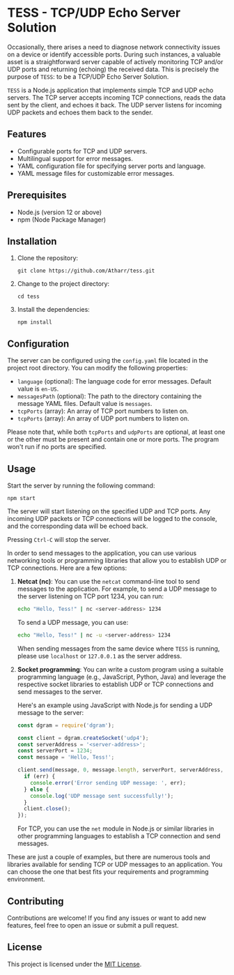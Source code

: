 # TESS - TCP/UDP Echo Server Solution

Occasionally, there arises a need to diagnose network connectivity issues on a device or identify accessible ports. During such instances, a valuable asset is a straightforward server capable of actively monitoring TCP and/or UDP ports and returning (echoing) the received data. This is precisely the purpose of `TESS`: to be a TCP/UDP Echo Server Solution.

`TESS` is a Node.js application that implements simple TCP and UDP echo servers. The TCP server accepts incoming TCP connections, reads the data sent by the client, and echoes it back. The UDP server listens for incoming UDP packets and echoes them back to the sender.

## Features

- Configurable ports for TCP and UDP servers.
- Multilingual support for error messages.
- YAML configuration file for specifying server ports and language.
- YAML message files for customizable error messages.

## Prerequisites

- Node.js (version 12 or above)
- npm (Node Package Manager)

## Installation

1. Clone the repository:

    ```shell
    git clone https://github.com/Atharr/tess.git
    ```
2. Change to the project directory:

    ```shell
    cd tess
    ```

3. Install the dependencies:
    ```shell
    npm install
    ```
## Configuration

The server can be configured using the `config.yaml` file located in the project root directory. You can modify the following properties:

* `language` (optional): The language code for error messages. Default value is `en-US`.
* `messagesPath` (optional): The path to the directory containing the message YAML files. Default value  is `messages`.
* `tcpPorts` (array): An array of TCP port numbers to listen on.
* `tcpPorts`  (array): An array of UDP port numbers to listen on.

Please note that, while both `tcpPorts` and `udpPorts` are optional, at least one or the other must be present and contain one or more ports. The program won't run if no ports are specified.

## Usage

Start the server by running the following command:
```shell
npm start
```
The server will start listening on the specified UDP and TCP ports. Any incoming UDP packets or TCP connections will be logged to the console, and the corresponding data will be echoed back.

Pressing `Ctrl-C` will stop the server.

In order to send messages to the application, you can use various networking tools or programming libraries that allow you to establish UDP or TCP connections. Here are a few options:

1. **Netcat (nc)**: You can use the `netcat` command-line tool to send messages to the application. For example, to send a UDP message to the server listening on TCP port 1234, you can run:
    ```bash
    echo "Hello, Tess!" | nc <server-address> 1234
    ```
    To send a UDP message, you can use:
    ```bash
    echo "Hello, Tess!" | nc -u <server-address> 1234
    ```
    When sending messages from the same device where `TESS` is running, please use `localhost` or `127.0.0.1` as the server address.

2. **Socket programming**: You can write a custom program using a suitable programming language (e.g., JavaScript, Python, Java) and leverage the respective socket libraries to establish UDP or TCP connections and send messages to the server.

    Here's an example using JavaScript with Node.js for sending a UDP message to the server:
    ```js
    const dgram = require('dgram');

    const client = dgram.createSocket('udp4');
    const serverAddress = '<server-address>';
    const serverPort = 1234;
    const message = 'Hello, Tess!';

    client.send(message, 0, message.length, serverPort, serverAddress, (err) => {
      if (err) {
        console.error('Error sending UDP message: ', err);
      } else {
        console.log('UDP message sent successfully!');
      }
      client.close();
    });
    ```
    For TCP, you can use the `net` module in Node.js or similar libraries in other programming languages to establish a TCP connection and send messages.

These are just a couple of examples, but there are numerous tools and libraries available for sending TCP or UDP messages to an application. You can choose the one that best fits your requirements and programming environment.

## Contributing
Contributions are welcome! If you find any issues or want to add new features, feel free to open an issue or submit a pull request.

## License
This project is licensed under the [MIT License](https://github.com/Atharr/tess/blob/main/LICENSE).